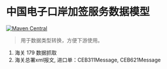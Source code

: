 # 中国电子口岸加签服务数据模型

[![Maven Central](https://img.shields.io/maven-central/v/io.github.weasley-j/chinaport-data-signature-data-model)](https://search.maven.org/artifact/io.github.weasley-j/chinaport-data-signature-data-model)

> 用于数据类型转换，方便下游使用。

1. 海关 179 数据抓取
2. 海关总署xml报文, 进口单：CEB311Message, CEB621Message
